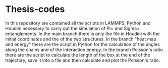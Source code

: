 # Thesis-codes
In this repository are contained all the scripts in LAMMPS, Python and Houdini necessary to carry out the simulation of Pi+ and Sigma+ entanglements. In the main branch there is only the file in Houdini with the initial coordinates and the of the two structures. In the branch "heat map and energy" there are the script in Python for the calculation of the angles along the chains and of the interaction energy. In the branch Poisson's ratio there are the script to calculate the length of the box at the end of the trajectory, save it into a file and then calculate and plot the Poisson's ratio.
